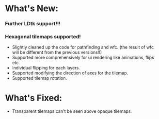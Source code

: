 # What's New:

### Further LDtk support!!!
### Hexagonal tilemaps supported!
- Slightly cleaned up the code for pathfinding and wfc. (the result of wfc will be different from the previous versions!!)
- Supported more comprehensively for ui rendering like animations, flips etc.
- Individual flipping for each layers.
- Supported modifying the direction of axes for the tilemap.
- Supported tilemap rotation.

# What's Fixed:
- Transparent tilemaps can't be seen above opaque tilemaps.
